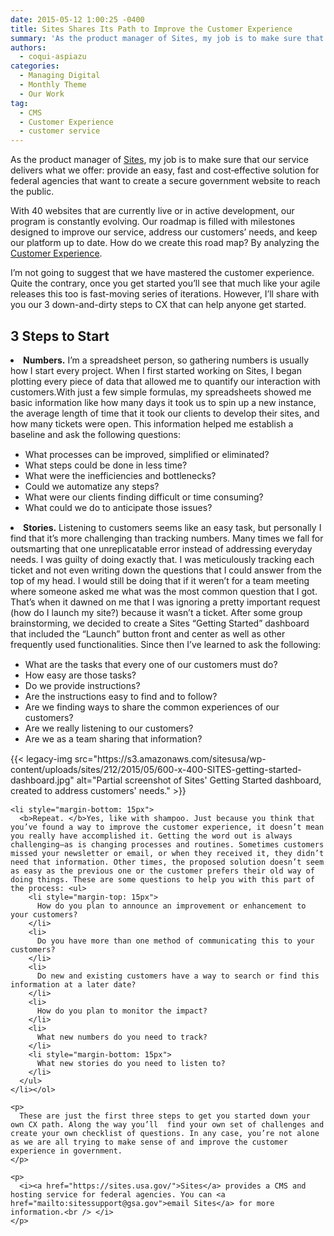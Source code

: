```yaml
---
date: 2015-05-12 1:00:25 -0400
title: Sites Shares Its Path to Improve the Customer Experience
summary: 'As the product manager of Sites, my job is to make sure that our service delivers what we offer: provide an easy, fast and cost‐effective solution for federal agencies that want to create a secure government website to reach the public. With 40 websites that are currently live or in active development, our program is'
authors:
  - coqui-aspiazu
categories:
  - Managing Digital
  - Monthly Theme
  - Our Work
tag:
  - CMS
  - Customer Experience
  - customer service
---
```


As the product manager of [Sites](https://sites.usa.gov/), my job is to make sure that our service delivers what we offer: provide an easy, fast and cost‐effective solution for federal agencies that want to create a secure government website to reach the public.

With 40 websites that are currently live or in active development, our program is constantly evolving. Our roadmap is filled with milestones designed to improve our service, address our customers’ needs, and keep our platform up to date. How do we create this road map? By analyzing the [Customer Experience](https://www.WHATEVER/2015/05/07/monthly-theme-customer-service-in-the-federal-digital-space/ "Monthly Theme: Customer Service in the Federal Digital Space").

I’m not going to suggest that we have mastered the customer experience. Quite the contrary, once you get started you’ll see that much like your agile releases this too is fast-moving series of iterations. However, I’ll share with you our 3 down-and-dirty steps to CX that can help anyone get started.

## **3 Steps to Start**

<li style="margin-bottom: 15px">
  <b>Numbers.</b> I’m a spreadsheet person, so gathering numbers is usually how I start every project. When I first started working on Sites, I began plotting every piece of data that allowed me to quantify our interaction with customers.With just a few simple formulas, my spreadsheets showed me basic information like how many days it took us to spin up a new instance, the average length of time that it took our clients to develop their sites, and how many tickets were open. This information helped me establish a baseline and ask the following questions: <ul>
    <li style="margin-top: 15px">
      What processes can be improved, simplified or eliminated?
    </li>
    <li>
      What steps could be done in less time?
    </li>
    <li>
      What were the inefficiencies and bottlenecks?
    </li>
    <li>
      Could we automatize any steps?
    </li>
    <li>
      What were our clients finding difficult or time consuming?
    </li>
    <li style="margin-bottom: 15px">
      What could we do to anticipate those issues?
    </li>
  </ul>
</li>

<li style="margin-bottom: 15px">
  <b>Stories.</b> Listening to customers seems like an easy task, but personally I find that it’s more challenging than tracking numbers. Many times we fall for outsmarting that one unreplicatable error instead of addressing everyday needs. I was guilty of doing exactly that. I was meticulously tracking each ticket and not even writing down the questions that I could answer from the top of my head. I would still be doing that if it weren’t for a team meeting where someone asked me what was the most common question that I got. That’s when it dawned on me that I was ignoring a pretty important request (how do I launch my site?) because it wasn’t a ticket. After some group brainstorming, we decided to create a Sites “Getting Started” dashboard that included the “Launch” button front and center as well as other frequently used functionalities. Since then I’ve learned to ask the following: <ul>
    <li style="margin-top: 15px">
      What are the tasks that every one of our customers must do?
    </li>
    <li>
      How easy are those tasks?
    </li>
    <li>
      Do we provide instructions?
    </li>
    <li>
      Are the instructions easy to find and to follow?
    </li>
    <li>
      Are we finding ways to share the common experiences of our customers?
    </li>
    <li>
      Are we really listening to our customers?
    </li>
    <li style="margin-bottom: 15px">
      Are we as a team sharing that information?
    </li>
  </ul>
  
  <p>
    {{< legacy-img src="https://s3.amazonaws.com/sitesusa/wp-content/uploads/sites/212/2015/05/600-x-400-SITES-getting-started-dashboard.jpg" alt="Partial screenshot of Sites' Getting Started dashboard, created to address customers' needs." >}}</li> 
    
    <li style="margin-bottom: 15px">
      <b>Repeat. </b>Yes, like with shampoo. Just because you think that you’ve found a way to improve the customer experience, it doesn’t mean you really have accomplished it. Getting the word out is always challenging—as is changing processes and routines. Sometimes customers missed your newsletter or email, or when they received it, they didn’t need that information. Other times, the proposed solution doesn’t seem as easy as the previous one or the customer prefers their old way of doing things. These are some questions to help you with this part of the process: <ul>
        <li style="margin-top: 15px">
          How do you plan to announce an improvement or enhancement to your customers?
        </li>
        <li>
          Do you have more than one method of communicating this to your customers?
        </li>
        <li>
          Do new and existing customers have a way to search or find this information at a later date?
        </li>
        <li>
          How do you plan to monitor the impact?
        </li>
        <li>
          What new numbers do you need to track?
        </li>
        <li style="margin-bottom: 15px">
          What new stories do you need to listen to?
        </li>
      </ul>
    </li></ol> 
    
    <p>
      These are just the first three steps to get you started down your own CX path. Along the way you’ll  find your own set of challenges and create your own checklist of questions. In any case, you’re not alone as we are all trying to make sense of and improve the customer experience in government.
    </p>
    
    <p>
      <i><a href="https://sites.usa.gov/">Sites</a> provides a CMS and hosting service for federal agencies. You can <a href="mailto:sitessupport@gsa.gov">email Sites</a> for more information.<br /> </i>
    </p>